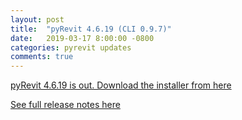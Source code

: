 ```yaml
---
layout: post
title:  "pyRevit 4.6.19 (CLI 0.9.7)"
date:   2019-03-17 8:00:00 -0800
categories: pyrevit updates
comments: true
---
```


[pyRevit 4.6.19 is out. Download the installer from here](https://github.com/eirannejad/pyRevit/releases)

[See full release notes here](https://github.com/eirannejad/pyRevit/releases/tag/v4.6.19)
